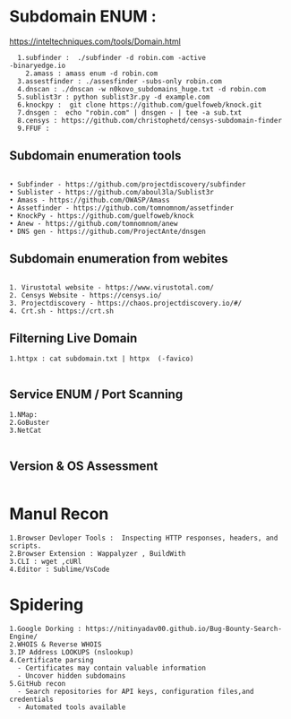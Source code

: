# Subdomain ENUM : 
https://inteltechniques.com/tools/Domain.html
```
  1.subfinder :  ./subfinder -d robin.com -active 
-binaryedge.io
	2.amass : amass enum -d robin.com
  3.assestfinder : ./assesfinder -subs-only robin.com
  4.dnscan : ./dnscan -w n0kovo_subdomains_huge.txt -d robin.com
  5.sublist3r : python sublist3r.py -d example.com
  6.knockpy :  git clone https://github.com/guelfoweb/knock.git
  7.dnsgen :  echo "robin.com" | dnsgen - | tee -a sub.txt
  8.censys : https://github.com/christophetd/censys-subdomain-finder
  9.FFUF : 

```

## Subdomain enumeration tools
  ```
  	
• Subfinder - https://github.com/projectdiscovery/subfinder
• Sublister - https://github.com/aboul3la/Sublist3r
• Amass - https://github.com/OWASP/Amass
• Assetfinder - https://github.com/tomnomnom/assetfinder
• KnockPy - https://github.com/guelfoweb/knock
• Anew - https://github.com/tomnomnom/anew
• DNS gen - https://github.com/ProjectAnte/dnsgen

  ```

## Subdomain enumeration from webites

 ```

1. Virustotal website - https://www.virustotal.com/
2. Censys Website - https://censys.io/
3. Projectdiscovery - https://chaos.projectdiscovery.io/#/
4. Crt.sh - https://crt.sh

  ```

## Filterning Live Domain

```
1.httpx : cat subdomain.txt | httpx  (-favico)


```

## Service ENUM / Port Scanning 

```
1.NMap:
2.GoBuster
3.NetCat


```
## Version & OS Assessment 

```

```


# Manul Recon
```
1.Browser Devloper Tools :  Inspecting HTTP responses, headers, and scripts.
2.Browser Extension : Wappalyzer , BuildWith
3.CLI : wget ,cURl
4.Editor : Sublime/VsCode

```

# Spidering
```
1.Google Dorking : https://nitinyadav00.github.io/Bug-Bounty-Search-Engine/ 
2.WHOIS & Reverse WHOIS
3.IP Address LOOKUPS (nslookup)
4.Certificate parsing
  - Certificates may contain valuable information
  - Uncover hidden subdomains
5.GitHub recon
  - Search repositories for API keys, configuration files,and credentials
  - Automated tools available
```